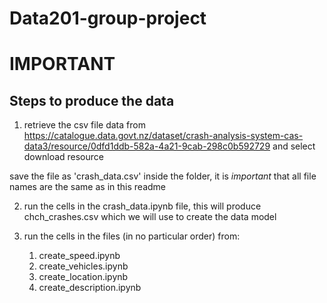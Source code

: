 # Data201-group-project

# **IMPORTANT** 

## Steps to produce the data

1) retrieve the csv file data from https://catalogue.data.govt.nz/dataset/crash-analysis-system-cas-data3/resource/0dfd1ddb-582a-4a21-9cab-298c0b592729 
and select download resource

 save the file as 'crash_data.csv' inside the folder, it is *important* that all file names are the same as in this readme

2) run the cells in the crash_data.ipynb file, this will produce chch_crashes.csv which we will use to create the data model 

3) run the cells in the files (in no particular order) from:
    1) create_speed.ipynb
    2) create_vehicles.ipynb
    3) create_location.ipynb
    4) create_description.ipynb



